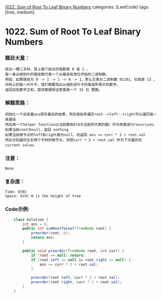 [1022. Sum of Root To Leaf Binary Numbers](https://leetcode.com/problems/sum-of-root-to-leaf-binary-numbers/)
categories: [LeetCode]
tags: [tree, medium] 
# 1022. Sum of Root To Leaf Binary Numbers
### 题目大意：
    给出一棵二叉树，其上每个结点的值都是 0 或 1 。
    每一条从根到叶的路径都代表一个从最高有效位开始的二进制数。
    例如，如果路径为 0 -> 1 -> 1 -> 0 -> 1，那么它表示二进制数 01101，也就是 13 。
    对树上的每一片叶子，我们都要找出从根到该叶子的路径所表示的数字。
    返回这些数字之和。题目数据保证答案是一个 32 位 整数。

### 解题思路：
    初始化一个自变量ans保存最后的结果，然后用前序遍历root-->left-->right可以遍历每一条路径
    然后用一个helper function以当前数和0(0为当前所代表的数）作为参数进行recursion，如果当前root为null，返回 nothing
    如果当前根节点的left和right都为null，则返回 ans += curr * 2 + root.val
    然后分别遍历左右两个子树的根节点，并把curr * 2 + root.val 作为下次遍历的 current value。
### 注意：
    None
### 复杂度：
    Time: O(N)
    Space: O(H) H is the height of tree
### Code示例:
```Java
    class Solution {
        int ans = 0;
        public int sumRootToLeaf(TreeNode root) {
            preorder(root, 0);
            return ans;
        }

        public void preorder(TreeNode root, int curr) {
            if (root == null) return;
            if (root.left == null && root.right == null) {
                ans += curr * 2 + root.val;
            }

            preorder(root.left, curr * 2 + root.val);
            preorder(root.right, curr * 2 + root.val);
        }
    }
```
